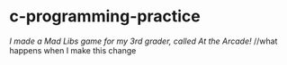 # c-programming-practice
*I made a Mad Libs game for my 3rd grader, called At the Arcade!*
//what happens when I make this change
